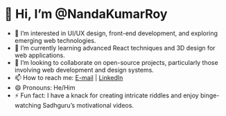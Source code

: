 # 👋 Hi, I’m @NandaKumarRoy

- 👀 I’m interested in UI/UX design, front-end development, and exploring emerging web technologies.
- 🌱 I’m currently learning advanced React techniques and 3D design for web applications.
- 💞️ I’m looking to collaborate on open-source projects, particularly those involving web development and design systems.
- 📫 How to reach me: [E-mail](mailto:royalnandakumar@gmail.com) | [LinkedIn](https://www.linkedin.com/in/kasetty-nanda-kumar)
- 😄 Pronouns: He/Him
- ⚡ Fun fact: I have a knack for creating intricate riddles and enjoy binge-watching Sadhguru’s motivational videos.
